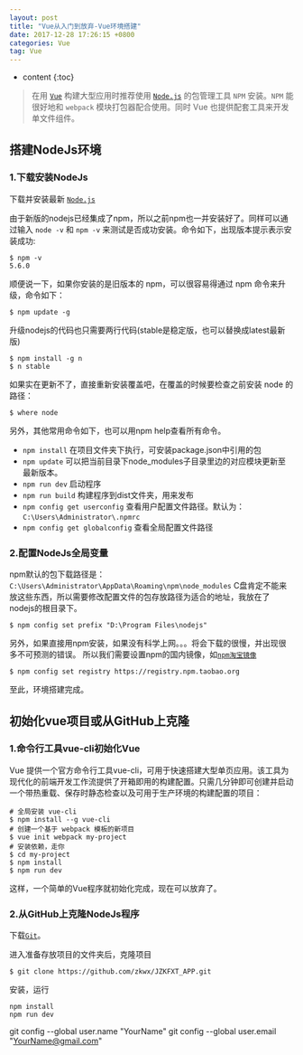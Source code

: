 ```yaml
---
layout: post
title: "Vue从入门到放弃-Vue环境搭建"
date: 2017-12-28 17:26:15 +0800 
categories: Vue
tag: Vue
---
```

* content
{:toc}

> 在用 [`Vue`](https://cn.vuejs.org/) 构建大型应用时推荐使用 [`Node.js`](https://nodejs.org/) 的包管理工具 `NPM` 安装。`NPM` 能很好地和 `webpack` 模块打包器配合使用。同时 Vue 也提供配套工具来开发单文件组件。

## 搭建NodeJs环境 ##

### 1.下载安装NodeJs ###

下载并安装最新 [`Node.js`](https://nodejs.org/)

由于新版的nodejs已经集成了npm，所以之前npm也一并安装好了。同样可以通过输入 `node -v` 和 `npm -v` 来测试是否成功安装。命令如下，出现版本提示表示安装成功:
```
$ npm -v
5.6.0
```

顺便说一下，如果你安装的是旧版本的 npm，可以很容易得通过 npm 命令来升级，命令如下：
```
$ npm update -g
```

升级nodejs的代码也只需要两行代码(stable是稳定版，也可以替换成latest最新版)

```
$ npm install -g n
$ n stable
```

如果实在更新不了，直接重新安装覆盖吧，在覆盖的时候要检查之前安装 node 的路径：
```
$ where node
```

另外，其他常用命令如下，也可以用npm help查看所有命令。
* `npm install` 在项目文件夹下执行，可安装package.json中引用的包
* `npm update` <package> 可以把当前目录下node_modules子目录里边的对应模块更新至最新版本。
* `npm run dev` 启动程序
* `npm run build` 构建程序到dist文件夹，用来发布
* `npm config get userconfig` 查看用户配置文件路径。默认为：`C:\Users\Administrator\.npmrc`
* `npm config get globalconfig` 查看全局配置文件路径

### 2.配置NodeJs全局变量 ###

npm默认的包下载路径是：`C:\Users\Administrator\AppData\Roaming\npm\node_modules`
C盘肯定不能来放这些东西，所以需要修改配置文件的包存放路径为适合的地址，我放在了nodejs的根目录下。
```
$ npm config set prefix "D:\Program Files\nodejs"
```

另外，如果直接用npm安装，如果没有科学上网。。。将会下载的很慢，并出现很多不可预测的错误。
所以我们需要设置npm的国内镜像，如[`npm淘宝镜像`](http://npm.taobao.org/)
```
$ npm config set registry https://registry.npm.taobao.org
```

至此，环境搭建完成。

## 初始化vue项目或从GitHub上克隆 ##
### 1.命令行工具vue-cli初始化Vue ###
Vue 提供一个官方命令行工具vue-cli，可用于快速搭建大型单页应用。该工具为现代化的前端开发工作流提供了开箱即用的构建配置。只需几分钟即可创建并启动一个带热重载、保存时静态检查以及可用于生产环境的构建配置的项目：
```
# 全局安装 vue-cli
$ npm install --g vue-cli
# 创建一个基于 webpack 模板的新项目
$ vue init webpack my-project
# 安装依赖，走你
$ cd my-project
$ npm install
$ npm run dev
```

这样，一个简单的Vue程序就初始化完成，现在可以放弃了。

### 2.从GitHub上克隆NodeJs程序 ###
下载[`Git`](https://git-scm.com/)。

进入准备存放项目的文件夹后，克隆项目
```
$ git clone https://github.com/zkwx/JZKFXT_APP.git
```
安装，运行
```
npm install
npm run dev
```

git config --global user.name "YourName"
git config --global user.email "YourName@gmail.com"